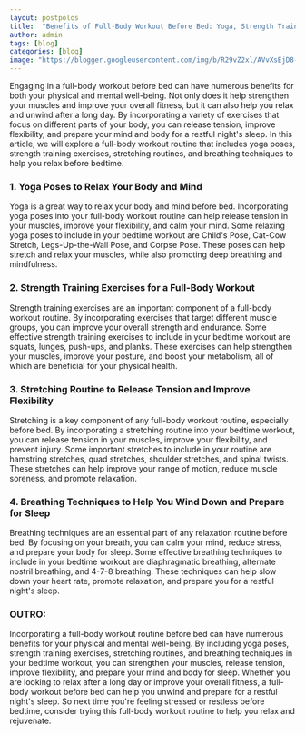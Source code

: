 ```yaml
---
layout: postpolos
title:  "Benefits of Full-Body Workout Before Bed: Yoga, Strength Training, Stretching, Breathing"
author: admin
tags: [blog]
categories: [blog]
image: "https://blogger.googleusercontent.com/img/b/R29vZ2xl/AVvXsEjD8-qiUEha4inpbRXO8Y1Zgu3DIC0UVD_efM8hxzH8kP-5-ekfVkUVNKL0dEzJVD-ssAf1D-djGNT79ZkMo-OkrpSc0LowyFptkV0z-V_iJNl7JpmD1bPre1mwhm1_CzMrQaccZZUMrheW7kExN3Re-B5xlb_1YAY24hMf2GMdhfLwcspaFo7aV0zcM1g/s1600/20240421_195850.jpg"
---
```



<p>Engaging in a full-body workout before bed can have numerous benefits for both your physical and mental well-being. Not only does it help strengthen your muscles and improve your overall fitness, but it can also help you relax and unwind after a long day. By incorporating a variety of exercises that focus on different parts of your body, you can release tension, improve flexibility, and prepare your mind and body for a restful night's sleep. In this article, we will explore a full-body workout routine that includes yoga poses, strength training exercises, stretching routines, and breathing techniques to help you relax before bedtime.</p>
<h3>1. Yoga Poses to Relax Your Body and Mind</h3>
<p>Yoga is a great way to relax your body and mind before bed. Incorporating yoga poses into your full-body workout routine can help release tension in your muscles, improve your flexibility, and calm your mind. Some relaxing yoga poses to include in your bedtime workout are Child's Pose, Cat-Cow Stretch, Legs-Up-the-Wall Pose, and Corpse Pose. These poses can help stretch and relax your muscles, while also promoting deep breathing and mindfulness.</p>
<h3>2. Strength Training Exercises for a Full-Body Workout</h3>
<p>Strength training exercises are an important component of a full-body workout routine. By incorporating exercises that target different muscle groups, you can improve your overall strength and endurance. Some effective strength training exercises to include in your bedtime workout are squats, lunges, push-ups, and planks. These exercises can help strengthen your muscles, improve your posture, and boost your metabolism, all of which are beneficial for your physical health.</p>
<h3>3. Stretching Routine to Release Tension and Improve Flexibility</h3>
<p>Stretching is a key component of any full-body workout routine, especially before bed. By incorporating a stretching routine into your bedtime workout, you can release tension in your muscles, improve your flexibility, and prevent injury. Some important stretches to include in your routine are hamstring stretches, quad stretches, shoulder stretches, and spinal twists. These stretches can help improve your range of motion, reduce muscle soreness, and promote relaxation.</p>
<h3>4. Breathing Techniques to Help You Wind Down and Prepare for Sleep</h3>
<p>Breathing techniques are an essential part of any relaxation routine before bed. By focusing on your breath, you can calm your mind, reduce stress, and prepare your body for sleep. Some effective breathing techniques to include in your bedtime workout are diaphragmatic breathing, alternate nostril breathing, and 4-7-8 breathing. These techniques can help slow down your heart rate, promote relaxation, and prepare you for a restful night's sleep.</p>
<h3>OUTRO:</h3>
<p>Incorporating a full-body workout routine before bed can have numerous benefits for your physical and mental well-being. By including yoga poses, strength training exercises, stretching routines, and breathing techniques in your bedtime workout, you can strengthen your muscles, release tension, improve flexibility, and prepare your mind and body for sleep. Whether you are looking to relax after a long day or improve your overall fitness, a full-body workout before bed can help you unwind and prepare for a restful night's sleep. So next time you're feeling stressed or restless before bedtime, consider trying this full-body workout routine to help you relax and rejuvenate.</p>


